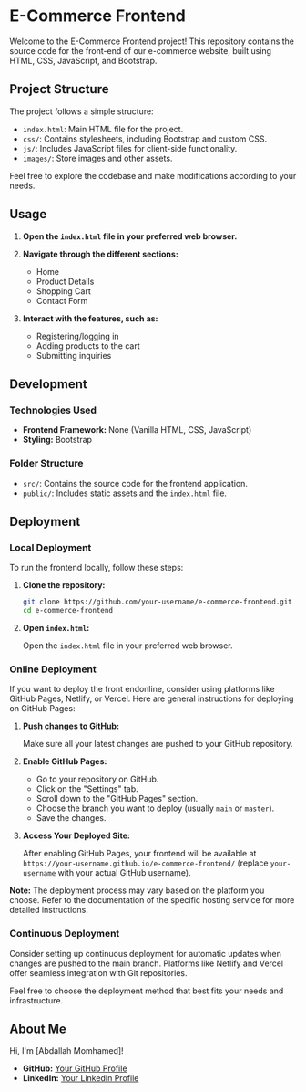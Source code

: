 # E-Commerce Frontend

Welcome to the E-Commerce Frontend project! This repository contains the source code for the front-end of our e-commerce website, built using HTML, CSS, JavaScript, and Bootstrap.

## Project Structure

The project follows a simple structure:

- `index.html`: Main HTML file for the project.
- `css/`: Contains stylesheets, including Bootstrap and custom CSS.
- `js/`: Includes JavaScript files for client-side functionality.
- `images/`: Store images and other assets.

Feel free to explore the codebase and make modifications according to your needs.

## Usage

1. **Open the `index.html` file in your preferred web browser.**

2. **Navigate through the different sections:**
   - Home
   - Product Details
   - Shopping Cart
   - Contact Form

3. **Interact with the features, such as:**
   - Registering/logging in
   - Adding products to the cart
   - Submitting inquiries

## Development

### Technologies Used

- **Frontend Framework:** None (Vanilla HTML, CSS, JavaScript)
- **Styling:** Bootstrap


### Folder Structure

- `src/`: Contains the source code for the frontend application.
- `public/`: Includes static assets and the `index.html` file.

## Deployment

### Local Deployment

To run the frontend locally, follow these steps:

1. **Clone the repository:**

    ```bash
    git clone https://github.com/your-username/e-commerce-frontend.git
    cd e-commerce-frontend
    ```

2. **Open `index.html`:**

    Open the `index.html` file in your preferred web browser.

### Online Deployment

If you want to deploy the front endonline, consider using platforms like GitHub Pages, Netlify, or Vercel. Here are general instructions for deploying on GitHub Pages:

1. **Push changes to GitHub:**

    Make sure all your latest changes are pushed to your GitHub repository.

2. **Enable GitHub Pages:**

    - Go to your repository on GitHub.
    - Click on the "Settings" tab.
    - Scroll down to the "GitHub Pages" section.
    - Choose the branch you want to deploy (usually `main` or `master`).
    - Save the changes.

3. **Access Your Deployed Site:**

    After enabling GitHub Pages, your frontend will be available at `https://your-username.github.io/e-commerce-frontend/` (replace `your-username` with your actual GitHub username).

**Note:** The deployment process may vary based on the platform you choose. Refer to the documentation of the specific hosting service for more detailed instructions.

### Continuous Deployment

Consider setting up continuous deployment for automatic updates when changes are pushed to the main branch. Platforms like Netlify and Vercel offer seamless integration with Git repositories.

Feel free to choose the deployment method that best fits your needs and infrastructure.


## About Me

Hi, I'm [Abdallah Momhamed]!

- **GitHub:** [Your GitHub Profile](https://github.com/3bda1137)
- **LinkedIn:** [Your LinkedIn Profile](https://www.linkedin.com/in/abdallah-mohamed-984112235/)



